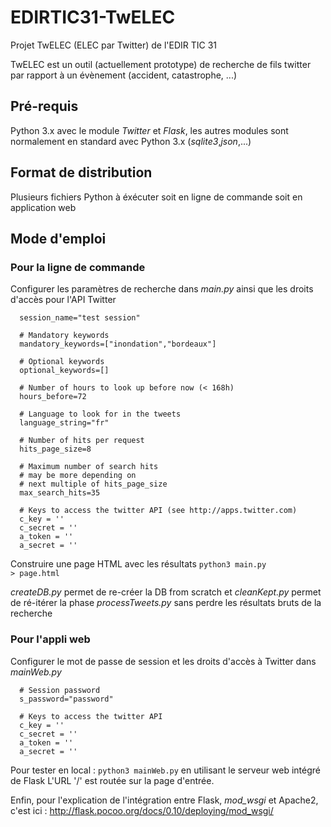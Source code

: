 # EDIRTIC31-TwELEC
Projet TwELEC (ELEC par Twitter) de l'EDIR TIC 31

TwELEC est un outil (actuellement prototype) de recherche de fils twitter par rapport à un évènement (accident, catastrophe, ...)

## Pré-requis

Python 3.x avec le module *Twitter* et *Flask*, les autres modules sont normalement en standard avec Python 3.x (*sqlite3*,*json*,...)

## Format de distribution

Plusieurs fichiers Python à éxécuter soit en ligne de commande soit 
en application web

## Mode d'emploi

### Pour la ligne de commande

Configurer les paramètres de recherche dans *main.py* ainsi que les 
droits d'accès pour l'API Twitter

      session_name="test session"

      # Mandatory keywords
      mandatory_keywords=["inondation","bordeaux"]

      # Optional keywords
      optional_keywords=[]

      # Number of hours to look up before now (< 168h)
      hours_before=72

      # Language to look for in the tweets
      language_string="fr"

      # Number of hits per request
      hits_page_size=8

      # Maximum number of search hits
      # may be more depending on
      # next multiple of hits_page_size
      max_search_hits=35

      # Keys to access the twitter API (see http://apps.twitter.com)
      c_key = ''
      c_secret = ''
      a_token = ''
      a_secret = ''


  
Construire une page HTML avec les résultats
    <code>python3 main.py > page.html</code>
    
*createDB.py* permet de re-créer la DB from scratch et *cleanKept.py*
permet de ré-itérer la phase *processTweets.py* sans perdre les résultats
bruts de la recherche

### Pour l'appli web

Configurer le mot de passe de session et les droits d'accès à Twitter dans *mainWeb.py*

      # Session password
      s_password="password"

      # Keys to access the twitter API
      c_key = ''
      c_secret = ''
      a_token = ''
      a_secret = ''
    

Pour tester en local : <code>python3 mainWeb.py</code> en utilisant le serveur web intégré de Flask
L'URL '/' est routée sur la page d'entrée.

Enfin, pour l'explication de l'intégration entre Flask, *mod_wsgi* et Apache2, c'est ici : http://flask.pocoo.org/docs/0.10/deploying/mod_wsgi/
